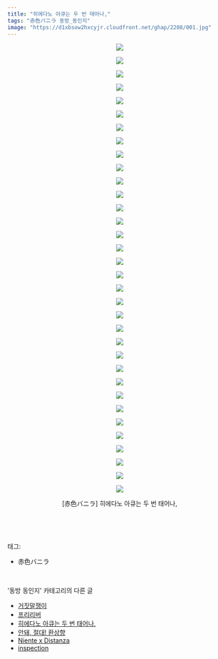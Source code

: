 ```yaml
---
title: "히에다노 아큐는 두 번 태어나,"
tags: "赤色バニラ 동방_동인지"
image: "https://d1xbsow2hxcyjr.cloudfront.net/ghap/2208/001.jpg"
---
```

<div class="article">
<p style="text-align: center; clear: none; float: none;"><img src="{{ site.imgserver10 }}/ghap/2208/001.jpg"/></p>
<p style="text-align: center; clear: none; float: none;"><img src="{{ site.imgserver10 }}/ghap/2208/002.jpg"/></p>
<p style="text-align: center; clear: none; float: none;"><img src="{{ site.imgserver10 }}/ghap/2208/003.jpg"/></p>
<p style="text-align: center; clear: none; float: none;"><img src="{{ site.imgserver10 }}/ghap/2208/004.jpg"/></p>
<p style="text-align: center; clear: none; float: none;"><img src="{{ site.imgserver10 }}/ghap/2208/005.jpg"/></p>
<p style="text-align: center; clear: none; float: none;"><img src="{{ site.imgserver10 }}/ghap/2208/006.jpg"/></p>
<p style="text-align: center; clear: none; float: none;"><img src="{{ site.imgserver10 }}/ghap/2208/007.jpg"/></p>
<p style="text-align: center; clear: none; float: none;"><img src="{{ site.imgserver10 }}/ghap/2208/008.jpg"/></p>
<p style="text-align: center; clear: none; float: none;"><img src="{{ site.imgserver10 }}/ghap/2208/009.jpg"/></p>
<p style="text-align: center; clear: none; float: none;"><img src="{{ site.imgserver10 }}/ghap/2208/010.jpg"/></p>
<p style="text-align: center; clear: none; float: none;"><img src="{{ site.imgserver10 }}/ghap/2208/011.jpg"/></p>
<p style="text-align: center; clear: none; float: none;"><img src="{{ site.imgserver10 }}/ghap/2208/012.jpg"/></p>
<p style="text-align: center; clear: none; float: none;"><img src="{{ site.imgserver10 }}/ghap/2208/013.jpg"/></p>
<p style="text-align: center; clear: none; float: none;"><img src="{{ site.imgserver10 }}/ghap/2208/014.jpg"/></p>
<p style="text-align: center; clear: none; float: none;"><img src="{{ site.imgserver10 }}/ghap/2208/015.jpg"/></p>
<p style="text-align: center; clear: none; float: none;"><img src="{{ site.imgserver10 }}/ghap/2208/016.jpg"/></p>
<p style="text-align: center; clear: none; float: none;"><img src="{{ site.imgserver10 }}/ghap/2208/017.jpg"/></p>
<p style="text-align: center; clear: none; float: none;"><img src="{{ site.imgserver10 }}/ghap/2208/018.jpg"/></p>
<p style="text-align: center; clear: none; float: none;"><img src="{{ site.imgserver10 }}/ghap/2208/019.jpg"/></p>
<p style="text-align: center; clear: none; float: none;"><img src="{{ site.imgserver10 }}/ghap/2208/020.jpg"/></p>
<p style="text-align: center; clear: none; float: none;"><img src="{{ site.imgserver10 }}/ghap/2208/021.jpg"/></p>
<p style="text-align: center; clear: none; float: none;"><img src="{{ site.imgserver10 }}/ghap/2208/022.jpg"/></p>
<p style="text-align: center; clear: none; float: none;"><img src="{{ site.imgserver10 }}/ghap/2208/023.jpg"/></p>
<p style="text-align: center; clear: none; float: none;"><img src="{{ site.imgserver10 }}/ghap/2208/024.jpg"/></p>
<p style="text-align: center; clear: none; float: none;"><img src="{{ site.imgserver10 }}/ghap/2208/025.jpg"/></p>
<p style="text-align: center; clear: none; float: none;"><img src="{{ site.imgserver10 }}/ghap/2208/026.jpg"/></p>
<p style="text-align: center; clear: none; float: none;"><img src="{{ site.imgserver10 }}/ghap/2208/027.jpg"/></p>
<p style="text-align: center; clear: none; float: none;"><img src="{{ site.imgserver10 }}/ghap/2208/028.jpg"/></p>
<p style="text-align: center; clear: none; float: none;"><img src="{{ site.imgserver10 }}/ghap/2208/029.jpg"/></p>
<p style="text-align: center; clear: none; float: none;"><img src="{{ site.imgserver10 }}/ghap/2208/030.jpg"/></p>
<p style="text-align: center; clear: none; float: none;"><img src="{{ site.imgserver10 }}/ghap/2208/031.jpg"/></p>
<p style="text-align: center; clear: none; float: none;"><img src="{{ site.imgserver10 }}/ghap/2208/032.jpg"/></p>
<p style="text-align: center; clear: none; float: none;"><img src="{{ site.imgserver10 }}/ghap/2208/033.jpg"/></p>
<p style="text-align: center; clear: none; float: none;"><img src="{{ site.imgserver10 }}/ghap/2208/034.jpg"/></p>
<p style="text-align: center; clear: none; float: none;">[赤色バニラ] 히에다노 아큐는 두 번 태어나,</p>
<p><br/></p>
</div><br/>
<div class="tagTrail">
<p>태그: </p>
<ul>
<li>赤色バニラ</li>
</ul>
</div><br/>
<div class="another">
<p>'동방 동인지' 카테고리의 다른 글</p>
<ul>
<li><a href="/ghap_2211">거짓말쟁이</a></li>
<li><a href="/ghap_2209">프리리버</a></li>
<li><a href="/ghap_2208">히에다노 아큐는 두 번 태어나,</a></li>
<li><a href="/ghap_2207">안돼, 절대! 환상향</a></li>
<li><a href="/ghap_2205">Niente x Distanza</a></li>
<li><a href="/ghap_2204">inspection</a></li>
</ul>
</div><br/>
<div class="cb_module cb_fluid">
<div class="cb_wrt cb_profile">
</div><!-- commentList close -->
</div><br/>
